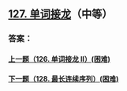 ## [127. 单词接龙](https://leetcode-cn.com/problems/merge-two-sorted-lists/)（中等）





### 答案：



#### [上一题（126. 单词接龙 II）(困难)](https://github.com/sdwwld/leetCode/blob/master/src/main/java/com/wld/java/leetcode/leetCode0126.md)

#### [下一题（128. 最长连续序列）(困难)](https://github.com/sdwwld/leetCode/blob/master/src/main/java/com/wld/java/leetcode/leetCode0128.md)